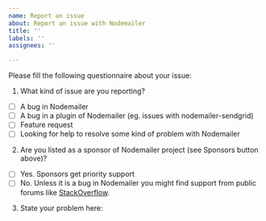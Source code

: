 ```yaml
---
name: Report an issue
about: Report an issue with Nodemailer
title: ''
labels: ''
assignees: ''

---
```


Please fill the following questionnaire about your issue:

1. What kind of issue are you reporting?
- [ ] A bug in Nodemailer
- [ ] A bug in a plugin of Nodemailer (eg. issues with nodemailer-sendgrid)
- [ ] Feature request
- [ ] Looking for help to resolve some kind of problem with Nodemailer

2. Are you listed as a sponsor of Nodemailer project (see Sponsors button above)?
- [ ] Yes. Sponsors get priority support
- [ ] No. Unless it is a bug in Nodemailer you might find support from public forums like [StackOverflow](https://stackoverflow.com/search?q=nodemailer).

3. State your problem here:
